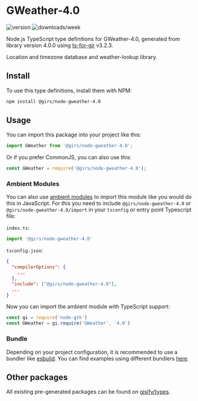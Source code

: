 
# GWeather-4.0

![version](https://img.shields.io/npm/v/@girs/node-gweather-4.0)
![downloads/week](https://img.shields.io/npm/dw/@girs/node-gweather-4.0)


Node.js TypeScript type definitions for GWeather-4.0, generated from library version 4.0.0 using [ts-for-gir](https://github.com/gjsify/ts-for-gir) v3.2.3.

Location and timezone database and weather-lookup library.

## Install

To use this type definitions, install them with NPM:
```bash
npm install @girs/node-gweather-4.0
```

## Usage

You can import this package into your project like this:
```ts
import GWeather from '@girs/node-gweather-4.0';
```

Or if you prefer CommonJS, you can also use this:
```ts
const GWeather = require('@girs/node-gweather-4.0');
```

### Ambient Modules

You can also use [ambient modules](https://github.com/gjsify/ts-for-gir/tree/main/packages/cli#ambient-modules) to import this module like you would do this in JavaScript.
For this you need to include `@girs/node-gweather-4.0` or `@girs/node-gweather-4.0/import` in your `tsconfig` or entry point Typescript file:

`index.ts`:
```ts
import '@girs/node-gweather-4.0'
```

`tsconfig.json`:
```json
{
  "compilerOptions": {
    ...
  },
  "include": ["@girs/node-gweather-4.0"],
  ...
}
```

Now you can import the ambient module with TypeScript support: 

```ts
const gi = require('node-gtk')
const GWeather = gi.require('GWeather', '4.0')
```


### Bundle

Depending on your project configuration, it is recommended to use a bundler like [esbuild](https://esbuild.github.io/). You can find examples using different bundlers [here](https://github.com/gjsify/ts-for-gir/tree/main/examples).

## Other packages

All existing pre-generated packages can be found on [gjsify/types](https://github.com/gjsify/types).

